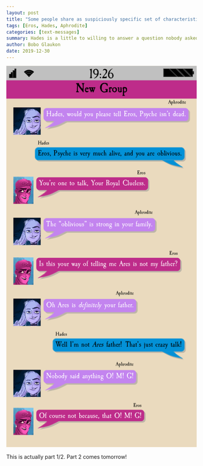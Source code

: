 ```yaml
---
layout: post
title: "Some people share as suspiciously specific set of characteristics"
tags: [Eros, Hades, Aphrodite]
categories: [text-messages]
summary: Hades is a little to willing to answer a question nobody asked.
author: Bobo Glaukon
date: 2019-12-30
---
```


![Hades reveals a little too much.](/assets/img/grandson.png)

This is actually part 1/2. Part 2 comes tomorrow!


